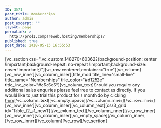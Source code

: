 ```yaml
---
ID: 3571
post_title: Memberships
author: admin
post_excerpt: ""
layout: page
permalink: >
  http://prod1.compareweb.hosting/memberships/
published: true
post_date: 2018-05-13 16:55:53
---
```

[vc_section css=".vc_custom_1482704603622{background-position: center !important;background-repeat: no-repeat !important;background-size: cover !important;}"][vc_row centered_container="true"][vc_column][vc_row_inner][vc_column_inner][title_mod title_line="small-line" title_name="Memberships" title_color="#d1252e" title_line_color="#e5e5e5"][vc_column_text]Should you require any additional sales enquiries please feel free to contact us directly. If you would like to just trial this product for a month do by clicking <a href="http://project3.compareweb.hosting/hosts/cart//?add-to-cart=3676">here</a>[/vc_column_text][vc_empty_space][/vc_column_inner][/vc_row_inner][vc_row_inner][vc_column_inner][vc_column_text][css3_grid id='Table_t2_s1_new1'][/vc_column_text][/vc_column_inner][/vc_row_inner][vc_row_inner][vc_column_inner][vc_empty_space][/vc_column_inner][/vc_row_inner][/vc_column][/vc_row][/vc_section]